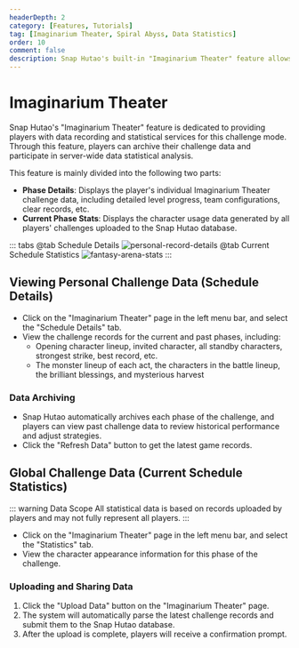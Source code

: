 ```yaml
---
headerDepth: 2
category: [Features, Tutorials]
tag: [Imaginarium Theater, Spiral Abyss, Data Statistics]
order: 10
comment: false
description: Snap Hutao's built-in "Imaginarium Theater" feature allows players to record and analyze new challenge content in the game, providing detailed team setups, clear records, and server-wide statistical analysis to help players optimize their challenge strategies.
---
```


# Imaginarium Theater

Snap Hutao's "Imaginarium Theater" feature is dedicated to providing players with data recording and statistical services for this challenge mode. Through this feature, players can archive their challenge data and participate in server-wide data statistical analysis.

This feature is mainly divided into the following two parts:

- **Phase Details**: Displays the player's individual Imaginarium Theater challenge data, including detailed level progress, team configurations, clear records, etc.
- **Current Phase Stats**: Displays the character usage data generated by all players' challenges uploaded to the Snap Hutao database.

::: tabs
@tab Schedule Details
![personal-record-details](https://img.alicdn.com/imgextra/i4/1797064093/O1CN01ykD0CZ1g6e0sAQMn1_!!1797064093.png_.webp)
@tab Current Schedule Statistics
![fantasy-arena-stats](https://img.alicdn.com/imgextra/i1/1797064093/O1CN01dvdsCG1g6e0xyDPo5_!!1797064093.png_.webp)
:::

## Viewing Personal Challenge Data (Schedule Details)

- Click on the "Imaginarium Theater" page in the left menu bar, and select the "Schedule Details" tab.
- View the challenge records for the current and past phases, including:
  - Opening character lineup, invited character, all standby characters, strongest strike, best record, etc.
  - The monster lineup of each act, the characters in the battle lineup, the brilliant blessings, and mysterious harvest

### Data Archiving

- Snap Hutao automatically archives each phase of the challenge, and players can view past challenge data to review historical performance and adjust strategies.
- Click the "Refresh Data" button to get the latest game records.

## Global Challenge Data (Current Schedule Statistics)

::: warning Data Scope
All statistical data is based on records uploaded by players and may not fully represent all players.
:::

- Click on the "Imaginarium Theater" page in the left menu bar, and select the "Statistics" tab.
- View the character appearance information for this phase of the challenge.

### Uploading and Sharing Data

1. Click the "Upload Data" button on the "Imaginarium Theater" page.
2. The system will automatically parse the latest challenge records and submit them to the Snap Hutao database.
3. After the upload is complete, players will receive a confirmation prompt.
